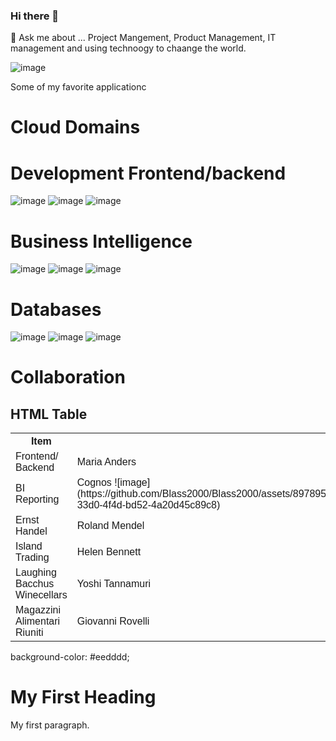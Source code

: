 ### Hi there 👋

💬 Ask me about ...
Project Mangement, Product Management, IT management and using technoogy to chaange the world. 

![image](https://github.com/Blass2000/Blass2000/assets/89789502/c915656d-ddb5-401b-b4b9-a84c9161c231)

<!--
**Blass2000/Blass2000** is a ✨ _special_ ✨ repository because its `README.md` (this file) appears on your GitHub profile.

Here are some ideas to get you started:

- 🔭 I’m currently working on ...
- 🌱 I’m currently learning ...
- 👯 I’m looking to collaborate on ...
- 🤔 I’m looking for help with ...

- 📫 How to reach me: ...
- 😄 Pronouns: ...
- ⚡ Fun fact: ...
-->

Some of my favorite applicationc

# Cloud Domains

# Development Frontend/backend

![image](https://github.com/Blass2000/Blass2000/assets/89789502/baa0199c-9770-4dd1-bfc0-c7e159a156d1) ![image](https://github.com/Blass2000/Blass2000/assets/89789502/e3974586-4ad4-44f9-8cdb-ced44332e952) ![image](https://github.com/Blass2000/Blass2000/assets/89789502/a97abd73-6e6b-49c7-a3c9-8ada1965570e)


# Business Intelligence 

![image](https://github.com/Blass2000/Blass2000/assets/89789502/4fb19615-33d0-4f4d-bd52-4a20d45c89c8) ![image](https://github.com/Blass2000/Blass2000/assets/89789502/2b60dd7c-658e-4373-b6d6-c4531e3eacd2) ![image](https://github.com/Blass2000/Blass2000/assets/89789502/b7c24004-88f3-4309-b97f-8860859e498b)

# Databases

![image](https://github.com/Blass2000/Blass2000/assets/89789502/742a37cc-fd04-4497-bd36-19a40180ada4) ![image](https://github.com/Blass2000/Blass2000/assets/89789502/b0ab05f7-a7a3-4b36-adfd-6a77f5e35c5c) ![image](https://github.com/Blass2000/Blass2000/assets/89789502/d8357ec5-7e75-4d04-b35d-8bef15fbf71e)

# Collaboration 

<!DOCTYPE html>
<html>
<head>
<style>
table {
  font-family: arial, sans-serif;
  border-collapse: collapse;
  width: 100%;
}

td, th {
  border: 1px solid #dddddd;
  text-align: left;
  padding: 8px;
}

tr:nth-child(even) {
  background-color: #dddddd;
}
</style>
</head>
<body>

<h2>HTML Table</h2>

<table>
  <tr>
    <th>Item</th>
    <th> </th>
    <th> </th>
  </tr>
  <tr>
    <td>Frontend/ Backend</td>
    <td>Maria Anders</td>
    <td>Germany</td>
  </tr>
  <tr>
    <td>BI Reporting</td>
    <td>Cognos ![image](https://github.com/Blass2000/Blass2000/assets/89789502/4fb19615-33d0-4f4d-bd52-4a20d45c89c8) </td>
    <td>Mexico</td>
  </tr>
  <tr>
    <td>Ernst Handel</td>
    <td>Roland Mendel</td>
    <td>Austria</td>
  </tr>
  <tr>
    <td>Island Trading</td>
    <td>Helen Bennett</td>
    <td>UK</td>
  </tr>
  <tr>
    <td>Laughing Bacchus Winecellars</td>
    <td>Yoshi Tannamuri</td>
    <td>Canada</td>
  </tr>
  <tr>
    <td>Magazzini Alimentari Riuniti</td>
    <td>Giovanni Rovelli</td>
    <td>Italy</td>
  </tr>
</table>

</body>
</html>



background-color: #eedddd;



<h1>My First Heading</h1>
<p>My first paragraph.</p>


